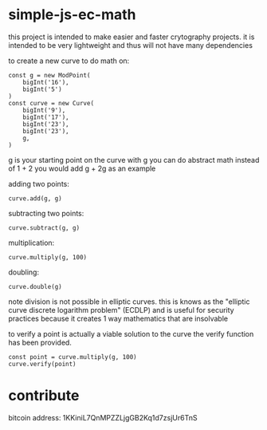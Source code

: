 # simple-js-ec-math

this project is intended to make easier and faster crytography projects. it is intended to be very lightweight and thus will not have many dependencies

to create a new curve to do math on:
```
const g = new ModPoint(
    bigInt('16'),
    bigInt('5')
)
const curve = new Curve(
    bigInt('9'),
    bigInt('17'),
    bigInt('23'),
    bigInt('23'),
    g,
)
```

g is your starting point on the curve with g you can do abstract math instead of 1 + 2 you would add g + 2g as an example

adding two points:
```
curve.add(g, g)
```

subtracting two points:
```
curve.subtract(g, g)
```

multiplication:
```
curve.multiply(g, 100)
```

doubling:
```
curve.double(g)
```

note division is not possible in elliptic curves. this is knows as the "elliptic curve discrete logarithm problem" (ECDLP) and is useful for security practices because it creates 1 way mathematics that are insolvable

to verify a point is actually a viable solution to the curve the verify function has been provided.
```
const point = curve.multiply(g, 100)
curve.verify(point)
```

# contribute

bitcoin address: 1KKiniL7QnMPZZLjgGB2Kq1d7zsjUr6TnS 